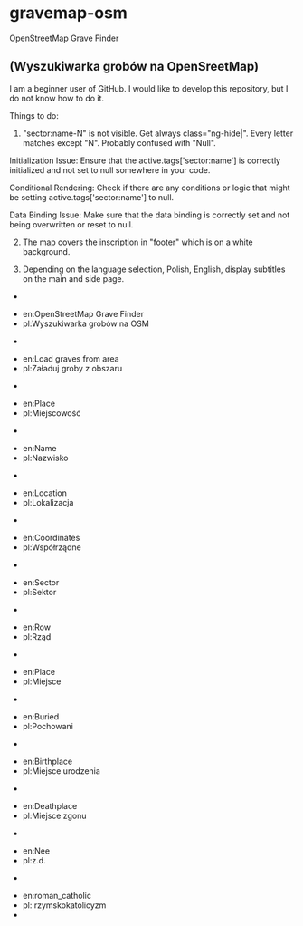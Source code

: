 gravemap-osm
========

OpenStreetMap Grave Finder

(Wyszukiwarka grobów na OpenSreetMap)
---
I am a beginner user of GitHub. I would like to develop this repository, but I do not know how to do it.

Things to do:

1. "sector:name-N" is not visible. Get always class="ng-hide|". Every letter matches except "N". Probably confused with "Null".


Initialization Issue:
Ensure that the active.tags['sector:name'] is correctly initialized and not set to null somewhere in your code.

Conditional Rendering:
Check if there are any conditions or logic that might be setting active.tags['sector:name'] to null.

Data Binding Issue:
Make sure that the data binding is correctly set and not being overwritten or reset to null.

2. The map covers the inscription in "footer" which is on a white background.

3. Depending on the language selection, Polish, English, display subtitles on the main and side page.
 -
  * en:OpenStreetMap Grave Finder
  * pl:Wyszukiwarka grobów na OSM
 -
  * en:Load graves from area
  * pl:Załaduj groby z obszaru
 -
  * en:Place
  * pl:Miejscowość
 -
  * en:Name
  * pl:Nazwisko
 - 
  * en:Location
  * pl:Lokalizacja
 - 
  * en:Coordinates
  * pl:Współrządne
 - 
  * en:Sector
  * pl:Sektor
 - 
  * en:Row
  * pl:Rząd
 -
  * en:Place
  * pl:Miejsce
 -
  * en:Buried
  * pl:Pochowani
 -
  * en:Birthplace
  * pl:Miejsce urodzenia
 -
  * en:Deathplace
  * pl:Miejsce zgonu
 -
  * en:Nee
  * pl:z.d.
 -
  * en:roman_catholic
  * pl: rzymskokatolicyzm
* 
